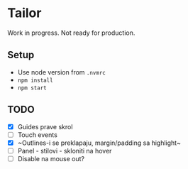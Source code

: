 # Tailor

Work in progress. Not ready for production.

## Setup

- Use node version from `.nvmrc`
- `npm install`
- `npm start`

## TODO

- [x] Guides prave skrol
- [ ] Touch events
- [x] ~Outlines-i se preklapaju, margin/padding sa highlight~
- [ ] Panel - stilovi - skloniti na hover
- [ ] Disable na mouse out?
